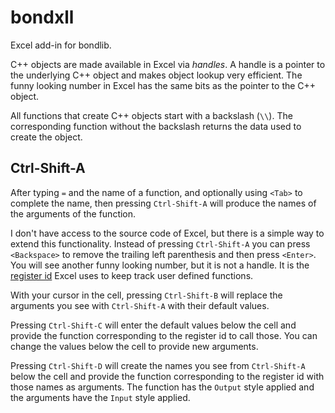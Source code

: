 # bondxll

Excel add-in for bondlib.

C++ objects are made available in Excel via _handles_.
A handle is a pointer to the underlying C++ object
and makes object lookup very efficient.
The funny looking number in Excel has the same
bits as the pointer to the C++ object.

All functions that create C++ objects start with a backslash (`\\`).
The corresponding function without the backslash returns the
data used to create the object.

## Ctrl-Shift-A

After typing `=` and the name of a function, and optionally using `<Tab>` 
to complete the name, then pressing `Ctrl-Shift-A`
will produce the names of the arguments of the function.

I don't have access to the source code of Excel, but there is a
simple way to extend this functionality. Instead of pressing
`Ctrl-Shift-A` you can press `<Backspace>` to remove the
trailing left parenthesis and then press `<Enter>`.
You will see another funny looking number, but it is not a handle. 
It is the [register id](https://learn.microsoft.com/en-us/office/client-developer/excel/xlfregisterid)
Excel uses to keep track
user defined functions.

With your cursor in the cell, pressing `Ctrl-Shift-B` will
replace the arguments you see with `Ctrl-Shift-A` with their
default values.

Pressing `Ctrl-Shift-C` will enter the default values below the cell
and provide the function corresponding to the register id to call those.
You can change the values below the cell to provide new arguments.

Pressing `Ctrl-Shift-D` will create the names you see from `Ctrl-Shift-A`
below the cell and provide the function corresponding to the register id
with those names as arguments. The function has the `Output` style
applied and the arguments have the `Input` style applied.

